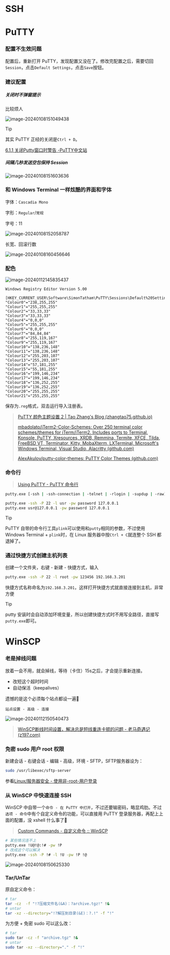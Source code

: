 # SSH



# PuTTY

### 配置不生效问题

配置后，重新打开 PuTTY，发现配置又没在了。修改完配置之后，需要切回`Session`，点击`Default Settings`，点击`Save`按钮。

### 建议配置

##### 关闭时不弹窗提示

比较烦人

![image-20240108151049438](assets/image-20240108151049438.png)

> [!TIP]
>
> 其实 PuTTY 正经的关闭是`Ctrl + D`。
>
> [6.1.1 关闭Putty窗口时警告 -PuTTY中文站](http://www.putty.wang/putty-closejg/)

##### 间隔几秒发送空包保持 Session

![image-20240108151603636](assets/image-20240108151603636.png)

### 和 Windows Terminal 一样炫酷的界面和字体

字体：`Cascadia Mono`

字形：`Regular`/`常规`

字号：11

![image-20240108152058787](assets/image-20240108152058787.png)

长宽、回滚行数

![image-20240108160456646](assets/image-20240108160456646.png)

### 配色

![image-20240112145835437](assets/image-20240112145835437.png)

```reg
Windows Registry Editor Version 5.00

[HKEY_CURRENT_USER\Software\SimonTatham\PuTTY\Sessions\Default%20Settings]
"Colour0"="238,255,255"
"Colour1"="255,255,255"
"Colour2"="33,33,33"
"Colour3"="33,33,33"
"Colour4"="0,0,0"
"Colour5"="255,255,255"
"Colour6"="0,0,0"
"Colour7"="84,84,84"
"Colour8"="255,119,167"
"Colour9"="255,119,167"
"Colour10"="138,236,148"
"Colour11"="138,236,148"
"Colour12"="255,203,107"
"Colour13"="255,203,107"
"Colour14"="57,181,255"
"Colour15"="55,181,255"
"Colour16"="199,146,234"
"Colour17"="199,146,234"
"Colour18"="136,252,255"
"Colour19"="136,252,255"
"Colour20"="255,255,255"
"Colour21"="255,255,255"

```

保存为`.reg`格式，双击运行导入注册表。

> [PuTTY 颜色主题设置 2 | Tao Zhang's Blog (zhangtao75.github.io)](https://zhangtao75.github.io/2020/02/02/PuTTY-Color-Themes2/)
>
> [mbadolato/iTerm2-Color-Schemes: Over 250 terminal color schemes/themes for iTerm/iTerm2. Includes ports to Terminal, Konsole, PuTTY, Xresources, XRDB, Remmina, Termite, XFCE, Tilda, FreeBSD VT, Terminator, Kitty, MobaXterm, LXTerminal, Microsoft's Windows Terminal, Visual Studio, Alacritty (github.com)](https://github.com/mbadolato/iTerm2-Color-Schemes/tree/master)
>
> [AlexAkulov/putty-color-themes: PuTTY Color Themes (github.com)](https://github.com/AlexAkulov/putty-color-themes)

### 命令行

> [Using PuTTY - PuTTY 命令行](https://the.earth.li/~sgtatham/putty/0.80/htmldoc/Chapter3.html#using-cmdline)

```bash
putty.exe [-ssh | -ssh-connection | -telnet | -rlogin | -supdup | -raw] [user@]host
```

```bash
putty.exe -ssh -P 22 -l usr -pw password 127.0.0.1
putty.exe usr@127.0.0.1 -pw password 127.0.0.1
```

> [!TIP]
>
> PuTTY 自带的命令行工具`plink`可以使用和`putty`相同的参数，不过使用 Windows Terminal + `plink`时，在 Linux 服务器中按`Ctrl + C`就连整个 SSH 都退掉了。

### 通过快捷方式创建主机列表

创建一个文件夹，右键 - 新建 - 快捷方式，输入

```bash
putty.exe -ssh -P 22 -l root -pw 123456 192.168.3.201
```

快捷方式名称命名为`192.168.3.201`，这样打开快捷方式就直接连接到主机，非常方便

> [!TIP]
>
> putty 安装时会自动添加环境变量，所以创建快捷方式时不用写全路径，直接写`putty.exe`即可。

# WinSCP

### 老是掉线问题

放着一会不用，就会掉线，等待（卡住）15s之后，才会提示重新连接。

- 改短这个超时时间
- 自动保活（keepalives）

遗憾的是这个必须每个站点都设一遍:dog:

`站点设置 - 高级 - 连接`

![image-20240112150540473](assets/image-20240112150540473.png)

> [WinSCP断线时间设置，解决总是短线重连卡顿的问题 - 老马奇遇记 (z197.com)](https://z197.com/blog/set-disconnection-reconnection-time.html)

### 免密 sudo 用户 root 权限

新建会话 - 右键会话 - 编辑 - 高级，环境 - SFTP，SFTP服务器设为：

```bash
sudo /usr/libexec/sftp-server
```

参看[Linux/服务器安全 - 使用非-root-用户登录](Linux/服务器安全?id=使用非-root-用户登录)

### 从 WinSCP 中快速连接 SSH

WinSCP 中自带一个`命令 - 在 PuTTY 中打开`，不过还要输密码，略显鸡肋。不过`选项 - 命令`中有个自定义命令的功能，可以直接用 PuTTY 登录服务器，再配上上面的配置，没 xshell 什么事了🥰

> [Custom Commands - 自定义命令 :: WinSCP](https://winscp.net/eng/docs/custom_command)

```bash
# 某些情况连不上
putty.exe !U@!@:!# -pw !P
# 改成这个可以解决
putty.exe -ssh -P !# -l !U -pw !P !@
```

![image-20240108150625330](assets/image-20240108150625330.png)

### Tar/UnTar

原自定义命令：

```bash
# tar
tar -cz  -f "!?压缩文件名(&A)：?archive.tgz!" !&
# untar
tar -xz --directory="!?解压到目录(&E)：?.!" -f "!"
```

为方便 + 免密 sudo 可以这么改：

```bash
# tar
sudo tar -cz -f "archive.tgz" !&
# untar
sudo tar -xz --directory="." -f "!"
```

